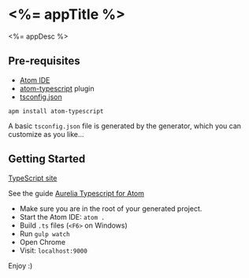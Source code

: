 # <%= appTitle %>

<%= appDesc %>

## Pre-requisites

- [Atom IDE](https://atom.io/)
- [atom-typescript](https://github.com/TypeStrong/atom-typescript#atom-typescript) plugin
- [tsconfig.json](https://github.com/TypeStrong/atom-typescript/blob/master/docs/tsconfig.md)

`apm install atom-typescript`

A basic `tsconfig.json` file is generated by the generator, which you can customize as you like...

## Getting Started

[TypeScript site](http://www.typescriptlang.org/)

See the guide [Aurelia Typescript for Atom](https://github.com/cmichaelgraham/aurelia-typescript-atom)

- Make sure you are in the root of your generated project.
- Start the Atom IDE: `atom .`
- Build `.ts` files (`<F6>` on Windows)
- Run `gulp watch`
- Open Chrome
- Visit: `localhost:9000`

Enjoy :)